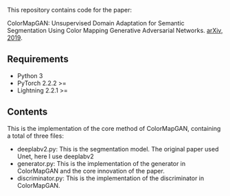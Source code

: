 This repository contains code for the paper:

ColorMapGAN: Unsupervised Domain Adaptation for Semantic Segmentation Using Color Mapping Generative Adversarial Networks. [arXiv, 2019](https://arxiv.org/pdf/1907.12859.pdf).

## Requirements

- Python 3
- PyTorch 2.2.2 >=
- Lightning 2.2.1 >=

## Contents

This is the implementation of the core method of ColorMapGAN, containing a total of three files:

+ deeplabv2.py: This is the segmentation model. The original paper used Unet, here I use deeplabv2
+ generator.py: This is the implementation of the generator in ColorMapGAN and the core innovation of the paper.
+ discriminator.py: This is the implementation of the discriminator in ColorMapGAN.
